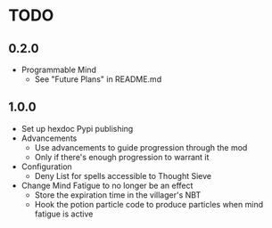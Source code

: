 # TODO

## 0.2.0
* Programmable Mind
  * See "Future Plans" in README.md

## 1.0.0
* Set up hexdoc Pypi publishing
* Advancements
  * Use advancements to guide progression through the mod
  * Only if there's enough progression to warrant it
* Configuration
  * Deny List for spells accessible to Thought Sieve
* Change Mind Fatigue to no longer be an effect
  * Store the expiration time in the villager's NBT
  * Hook the potion particle code to produce particles when mind fatigue is active
